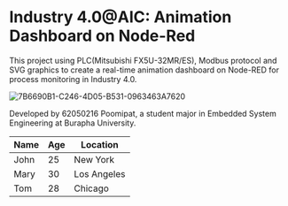 # Industry 4.0@AIC: Animation Dashboard on Node-Red 
This project using PLC(Mitsubishi FX5U-32MR/ES), Modbus protocol and SVG graphics to create a real-time animation dashboard on Node-RED for process monitoring in Industry 4.0.



![7B6690B1-C246-4D05-B531-0963463A7620](https://user-images.githubusercontent.com/81687385/230735958-67c18a5b-b558-4601-888c-ad535a7204b3.jpg)

Developed by 62050216 Poomipat, a student major in Embedded System Engineering at Burapha University.







| Name | Age | Location |
|------|-----|----------|
| John | 25 | New York |
| Mary | 30 | Los Angeles |
| Tom | 28 | Chicago |







